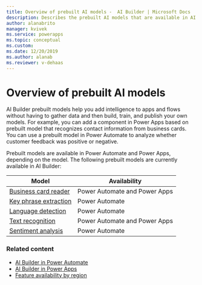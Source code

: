```yaml
---
title: Overview of prebuilt AI models -  AI Builder | Microsoft Docs
description: Describes the prebuilt AI models that are available in AI Builder.
author: alanabrito
manager: kvivek
ms.service: powerapps
ms.topic: conceptual
ms.custom: 
ms.date: 12/20/2019
ms.author: alanab
ms.reviewer: v-dehaas
---
```


# Overview of prebuilt AI models


AI Builder prebuilt models help you add intelligence to apps and flows without having to gather data and then build, train, and publish your own models. For example, you can add a component in Power Apps based on prebuilt model that recognizes contact information from business cards.  You can use  a prebuilt model in Power Automate to analyze whether customer feedback was positive or negative.

Prebuilt models are available in Power Automate and Power Apps, depending on the model. The following prebuilt models are currently available in AI Builder:

|Model |Availability  |
|---------|---------|
|[Business card reader](prebuilt-business-card.md)   |   Power Automate and Power Apps     |
|[Key phrase extraction](prebuilt-key-phrase.md)  |    Power Automate    |
|[Language detection](prebuilt-language-detection.md)  |    Power Automate    |
|[Text recognition](prebuilt-text-recognition.md)      |    Power Automate and Power Apps  |
|[Sentiment analysis ](prebuilt-sentiment-analysis.md)    |    Power Automate    |

### Related content

- [AI Builder in Power Automate](use-in-flow-overview)
- [AI Builder in Power Apps](use-in-powerapps-overview)
- [Feature availability by region](availability-region.md)
